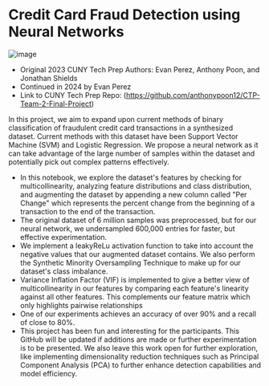 # Credit Card Fraud Detection using Neural Networks

![image](https://github.com/user-attachments/assets/3bfc7794-198d-4380-97ec-0c052bcc8c6a)


- Original 2023 CUNY Tech Prep Authors: Evan Perez, Anthony Poon, and Jonathan Shields
- Continued in 2024 by Evan Perez
- Link to CUNY Tech Prep Repo: (https://github.com/anthonypoon12/CTP-Team-2-Final-Project)
  
In this project, we aim to expand upon current methods of binary classification of fraudulent credit card transactions in a synthesized dataset. Current methods with this dataset have been Support Vector Machine (SVM) and Logistic Regression. We propose a neural network as it can take advantage of the large number of samples within the dataset and potentially pick out complex patterns effectively.
- In this notebook, we explore the dataset's features by checking for multicollinearity, analyzing feature distributions and class distribution, and augmenting the dataset by appending a new column called "Per Change" which represents the percent change from the beginning of a transaction to the end of the transaction.
- The original dataset of 6 million samples was preprocessed, but for our neural network, we undersampled 600,000 entries for faster, but effective experimentation.
- We implement a leakyReLu activation function to take into account the negative values that our augmented dataset contains. We also perform the Synthetic Minority Oversampling Technique to make up for our dataset's class imbalance. 
- Variance Inflation Factor (VIF) is implemented to give a better view of multicollinearity in our features by comparing each feature's linearity against all other features. This complements our feature matrix which only highlights pairwise relationships
- One of our experiments achieves an accuracy of over 90% and a recall of close to 80%.
- This project has been fun and interesting for the participants. This GitHub will be updated if additions are made or further experimentation is to be presented. We also leave this work open for further exploration, like implementing dimensionality reduction techniques such as Principal Component Analysis (PCA) to further enhance detection capabilities and model efficiency.

